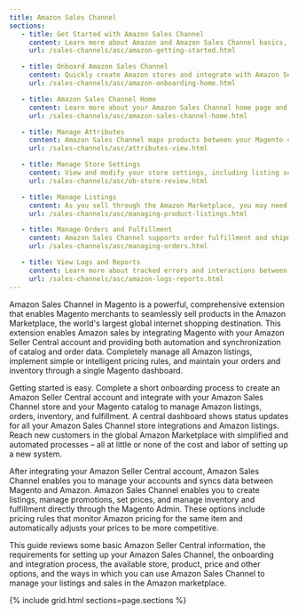```yaml
---
title: Amazon Sales Channel
sections:
   - title: Get Started with Amazon Sales Channel
     content: Learn more about Amazon and Amazon Sales Channel basics, key features, best practices, and more.
     url: /sales-channels/asc/amazon-getting-started.html

   - title: Onboard Amazon Sales Channel
     content: Quickly create Amazon stores and integrate with Amazon Seller Central. Get your Amazon Sales Channel up and running to start selling.
     url: /sales-channels/asc/amazon-onboarding-home.html

   - title: Amazon Sales Channel Home
     content: Learn more about your Amazon Sales Channel home page and the options and tasks available. View summary information about your Amazon stores and access store details and settings.
     url: /sales-channels/asc/amazon-sales-channel-home.html

   - title: Manage Attributes
     content: Amazon Sales Channel maps products between your Magento catalog and Amazon using product attributes. Learn more about creating, mapping, and managing those attributes.
     url: /sales-channels/asc/attributes-view.html

   - title: Manage Store Settings
     content: View and modify your store settings, including listing settings, order settings, and listing and pricing rules.
     url: /sales-channels/asc/ob-store-review.html

   - title: Manage Listings
     content: As you sell through the Amazon Marketplace, you may need to update, add, and manage your listings (settings, rules, and pricing). Learn more about creating and modifying your store and listing settings.
     url: /sales-channels/asc/managing-product-listings.html

   - title: Manage Orders and Fulfillment
     content: Amazon Sales Channel supports order fulfillment and shipments through Amazon and Magento. Learn more about fulfilling through Amazon, directly through Magento, and order management options.
     url: /sales-channels/asc/managing-orders.html

   - title: View Logs and Reports
     content: Learn more about tracked errors and interactions between Amazon and Magento.
     url: /sales-channels/asc/amazon-logs-reports.html
---
```


Amazon Sales Channel in Magento is a powerful, comprehensive extension that enables Magento merchants to seamlessly sell products in the Amazon Marketplace, the world's largest global internet shopping destination. This extension enables Amazon sales by integrating Magento with your Amazon Seller Central account and providing both automation and synchronization of catalog and order data. Completely manage all Amazon listings, implement simple or intelligent pricing rules, and maintain your orders and inventory through a single Magento dashboard.

Getting started is easy. Complete a short onboarding process to create an Amazon Seller Central account and integrate with your Amazon Sales Channel store and your Magento catalog to manage Amazon listings, orders, inventory, and fulfillment. A central dashboard shows status updates for all your Amazon Sales Channel store integrations and Amazon listings. Reach new customers in the global Amazon Marketplace with simplified and automated processes – all at little or none of the cost and labor of setting up a new system.

After integrating your Amazon Seller Central account, Amazon Sales Channel enables you to manage your accounts and syncs data between Magento and Amazon. Amazon Sales Channel enables you to create listings, manage promotions, set prices, and manage inventory and fulfillment directly through the Magento Admin. These options include pricing rules that monitor Amazon pricing for the same item and automatically adjusts your prices to be more competitive.

This guide reviews some basic Amazon Seller Central information, the requirements for setting up your Amazon Sales Channel, the onboarding and integration process, the available store, product, price and other options, and the ways in which you can use Amazon Sales Channel to manage your listings and sales in the Amazon marketplace.

{% include grid.html sections=page.sections %}
